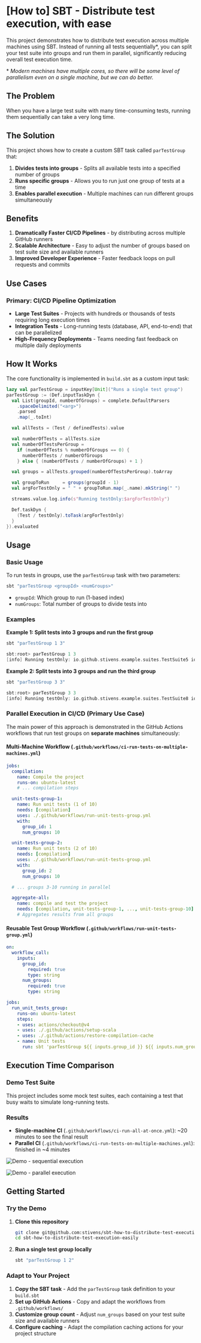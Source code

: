 # [How to] SBT - Distribute test execution, with ease

This project demonstrates how to distribute test execution across multiple machines using SBT. Instead of running all tests sequentially\*, you can split your test suite into groups and run them in parallel, significantly reducing overall test execution time.

\* *Modern machines have multiple cores, so there will be some level of parallelism even on a single machine, but we can do better.*

## The Problem

When you have a large test suite with many time-consuming tests, running them sequentially can take a very long time.

## The Solution

This project shows how to create a custom SBT task called `parTestGroup` that:

1. **Divides tests into groups** - Splits all available tests into a specified number of groups
2. **Runs specific groups** - Allows you to run just one group of tests at a time
3. **Enables parallel execution** - Multiple machines can run different groups simultaneously

## Benefits

1. **Dramatically Faster CI/CD Pipelines** - by distributing across multiple GitHub runners
2. **Scalable Architecture** - Easy to adjust the number of groups based on test suite size and available runners
3. **Improved Developer Experience** - Faster feedback loops on pull requests and commits

## Use Cases

### Primary: CI/CD Pipeline Optimization
- **Large Test Suites** - Projects with hundreds or thousands of tests requiring long execution times
- **Integration Tests** - Long-running tests (database, API, end-to-end) that can be parallelized
- **High-Frequency Deployments** - Teams needing fast feedback on multiple daily deployments

## How It Works

The core functionality is implemented in `build.sbt` as a custom input task:

```scala
lazy val parTestGroup = inputKey[Unit]("Runs a single test group")
parTestGroup := (Def.inputTaskDyn {
  val List(groupId, numberOfGroups) = complete.DefaultParsers
    .spaceDelimited("<arg>")
    .parsed
    .map(_.toInt)

  val allTests = (Test / definedTests).value

  val numberOfTests = allTests.size
  val numberOfTestsPerGroup =
    if (numberOfTests % numberOfGroups == 0) {
      numberOfTests / numberOfGroups
    } else { (numberOfTests / numberOfGroups) + 1 }

  val groups = allTests.grouped(numberOfTestsPerGroup).toArray

  val groupToRun     = groups(groupId - 1)
  val argForTestOnly = " " + groupToRun.map(_.name).mkString(" ")

  streams.value.log.info(s"Running testOnly:$argForTestOnly")

  Def.taskDyn {
    (Test / testOnly).toTask(argForTestOnly)
  }
}).evaluated
```

## Usage

### Basic Usage

To run tests in groups, use the `parTestGroup` task with two parameters:

```bash
sbt "parTestGroup <groupId> <numGroups>"
```

- `groupId`: Which group to run (1-based index)
- `numGroups`: Total number of groups to divide tests into

### Examples

**Example 1: Split tests into 3 groups and run the first group**
```bash
sbt "parTestGroup 1 3"
```

```sbt
sbt:root> parTestGroup 1 3
[info] Running testOnly: io.github.stivens.example.suites.TestSuite5 io.github.stivens.example.suites.TestSuite7 io.github.stivens.example.suites.TestSuite2 io.github.stivens.example.suites.TestSuite6
```

**Example 2: Split tests into 3 groups and run the third group**
```bash
sbt "parTestGroup 3 3"
```

```sbt
sbt:root> parTestGroup 3 3
[info] Running testOnly: io.github.stivens.example.suites.TestSuite8 io.github.stivens.example.suites.TestSuite3
```

### Parallel Execution in CI/CD (Primary Use Case)

The main power of this approach is demonstrated in the GitHub Actions workflows that run test groups on **separate machines** simultaneously:

#### Multi-Machine Workflow (`.github/workflows/ci-run-tests-on-multiple-machines.yml`)

```yaml
jobs:
  compilation:
    name: Compile the project
    runs-on: ubuntu-latest
    # ... compilation steps

  unit-tests-group-1:
    name: Run unit tests (1 of 10)
    needs: [compilation]
    uses: ./.github/workflows/run-unit-tests-group.yml
    with:
      group_id: 1
      num_groups: 10

  unit-tests-group-2:
    name: Run unit tests (2 of 10)
    needs: [compilation]
    uses: ./.github/workflows/run-unit-tests-group.yml
    with:
      group_id: 2
      num_groups: 10

  # ... groups 3-10 running in parallel

  aggregate-all:
    name: compile and test the project
    needs: [compilation, unit-tests-group-1, ..., unit-tests-group-10]
    # Aggregates results from all groups
```

#### Reusable Test Group Workflow (`.github/workflows/run-unit-tests-group.yml`)

```yaml
on:
  workflow_call:
    inputs:
      group_id:
        required: true
        type: string
      num_groups:
        required: true
        type: string

jobs:
  run_unit_tests_group:
    runs-on: ubuntu-latest
    steps:
    - uses: actions/checkout@v4
    - uses: ./.github/actions/setup-scala
    - uses: ./.github/actions/restore-compilation-cache
    - name: Unit tests
      run: sbt 'parTestGroup ${{ inputs.group_id }} ${{ inputs.num_groups }}'
```

## Execution Time Comparison

### Demo Test Suite

This project includes some mock test suites, each containing a test that busy waits to simulate long-running tests.

### Results

- **Single-machine CI** (`.github/workflows/ci-run-all-at-once.yml`): ~20 minutes to see the final result
- **Parallel CI** (`.github/workflows/ci-run-tests-on-multiple-machines.yml`): finished in ~4 minutes

![Demo - sequential execution](screenshots/ci-run-all-at-once.png "Sequential execution for reference")

![Demo - parallel execution](screenshots/ci-run-tests-on-multiple-machines.png "Parallel exeuction in action")

## Getting Started

### Try the Demo

1. **Clone this repository**
   ```bash
   git clone git@github.com:stivens/sbt-how-to-distribute-test-execution-easily.git
   cd sbt-how-to-distribute-test-execution-easily
   ```

2. **Run a single test group locally**
   ```bash
   sbt "parTestGroup 1 2"
   ```

### Adapt to Your Project

1. **Copy the SBT task** - Add the `parTestGroup` task definition to your `build.sbt`
2. **Set up GitHub Actions** - Copy and adapt the workflows from `.github/workflows/`
3. **Customize group count** - Adjust `num_groups` based on your test suite size and available runners
4. **Configure caching** - Adapt the compilation caching actions for your project structure

